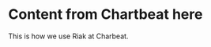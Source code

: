 <!--
{
"name" : "riak-at-chartbeat",
"version" : "0.1",
"title" : "How Chartbeat Uses Riak",
"description": "Give an overview of how Chartbeat uses Riak.",
"coverImage" : "http://www.publicdomainpictures.net/download-picture.php?adresar=20000&soubor=teal-curve-background-122171296612204QD6.jpg"
"freshnessDate" : 2015-05-19,
"license" : "CC Attribution-ShareAlike 4.0"
}
-->

<!-- @section -->

# Content from Chartbeat here

This is how we use Riak at Charbeat.
